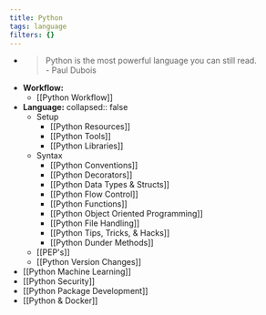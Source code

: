 ```yaml
---
title: Python
tags: language
filters: {}
---
```


-
  > Python is the most powerful language you can still read.
  > \
  > \- Paul Dubois
- **Workflow:**
	- [[Python Workflow]]
- **Language:**
  collapsed:: false
	- Setup
		- [[Python Resources]]
		- [[Python Tools]]
		- [[Python Libraries]]
	- Syntax
		- [[Python Conventions]]
		- [[Python Decorators]]
		- [[Python Data Types & Structs]]
		- [[Python Flow Control]]
		- [[Python Functions]]
		- [[Python Object Oriented Programming]]
		- [[Python File Handling]]
		- [[Python Tips, Tricks, & Hacks]]
		- [[Python Dunder Methods]]
	- [[PEP's]]
	- [[Python Version Changes]]
- [[Python Machine Learning]]
- [[Python Security]]
- [[Python Package Development]]
- [[Python & Docker]]